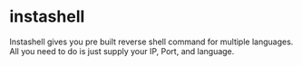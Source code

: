 # instashell
Instashell gives you pre built reverse shell command for multiple languages. All you need to do is just supply your IP, Port, and language.
